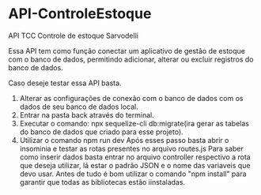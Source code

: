# API-ControleEstoque
API TCC Controle de estoque Sarvodelli

Essa API tem como função conectar um aplicativo de gestão de estoque com o banco de dados,
permitindo adicionar, alterar ou excluir registros do banco de dados.

Caso deseje testar essa API basta.
1. Alterar as configurações de conexão com o banco de dados com os dados de seu banco de dados local.
2. Entrar na pasta back através do terminal.
3. Executar o comando: npx sequelize-cli db:migrate(ira gerar as tabelas do banco de dados que criado para esse projeto).
4. Utilizar o comando npm run dev 
Após esses passo basta abrir o insominia e testar as rotas presentes no arquivo routes.js
Para saber como inserir dados basta entrar no arquivo controller respectivo a rota que deseja utilizar, 
lá estar o padrão JSON e o nome das variaveis que devo usar.
Antes de tudo é bom utilizar o comando "npm install" para garantir que todas as bibliotecas estão iinstaladas.
